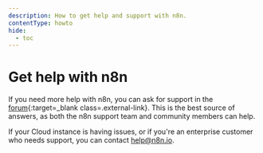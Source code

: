 ```yaml
---
description: How to get help and support with n8n.
contentType: howto
hide:
  - toc
---
```


# Get help with n8n

If you need more help with n8n, you can ask for support in the [forum](https://community.n8n.io/){:target=_blank class=.external-link}. This is the best source of answers, as both the n8n support team and community members can help.

If your Cloud instance is having issues, or if you're an enterprise customer who needs support, you can contact [help@n8n.io](mailto:help@n8n.io).


